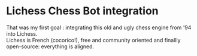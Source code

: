 # Lichess Chess Bot integration

That was my first goal : integrating this old and ugly chess engine from '94 into Lichess.<br/>
Lichess is French (cocorico!), free and community oriented and finallly open-source: everything is aligned.<br/>


